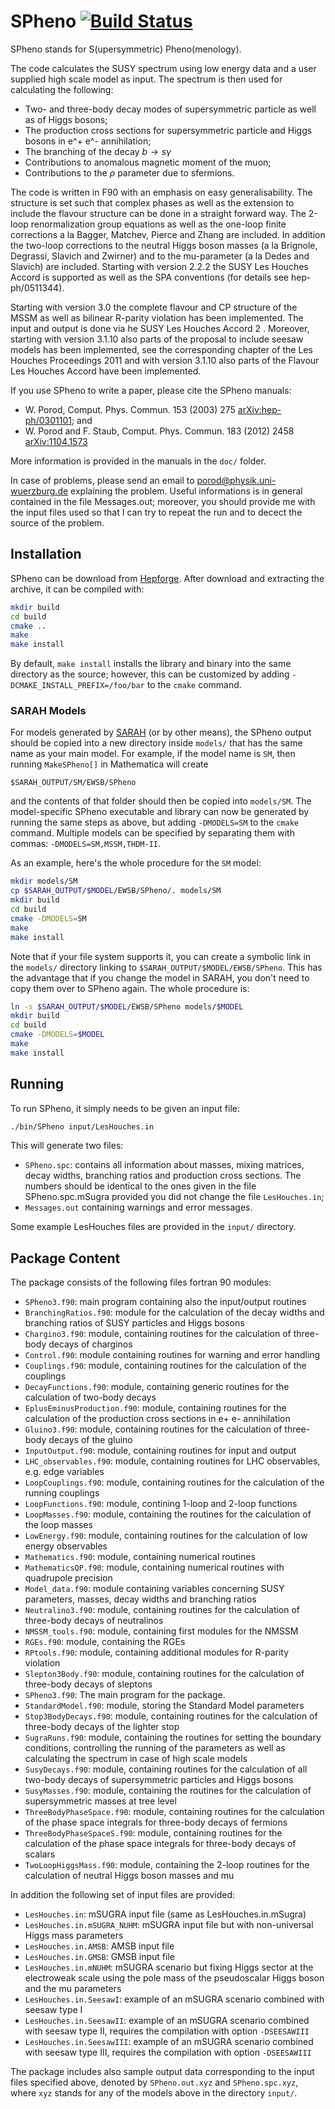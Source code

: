 SPheno [![Build Status](https://travis-ci.org/JP-Ellis/SPheno.svg?branch=master)](https://travis-ci.org/JP-Ellis/SPheno)
======

SPheno stands for S(upersymmetric) Pheno(menology).

The code calculates the SUSY spectrum using low energy data and a user supplied
high scale model as input.  The spectrum is then used for calculating the
following:

- Two- and three-body decay modes of supersymmetric particle as well
as of Higgs bosons;
- The production cross sections for supersymmetric particle and Higgs bosons in e^+ e^- annihilation;
- The branching of the decay $b \to s \gamma$
- Contributions to anomalous magnetic moment of the muon;
- Contributions to the $\rho$ parameter due to sfermions.

The code is written in F90 with an emphasis on easy generalisability.  The
structure is set such that complex phases as well as the extension to include
the flavour structure can be done in a straight forward way.  The 2-loop
renormalization group equations as well as the one-loop finite corrections a la
Bagger, Matchev, Pierce and Zhang are included.  In addition the two-loop
corrections to the neutral Higgs boson masses (a la Brignole, Degrassi, Slavich
and Zwirner) and to the mu-parameter (a la Dedes and Slavich) are included.
Starting with version 2.2.2 the SUSY Les Houches Accord is supported as well as
the SPA conventions (for details see hep-ph/0511344).

Starting with version 3.0 the complete flavour and CP structure of the MSSM as
well as bilinear R-parity violation has been implemented.  The input and output
is done via he SUSY Les Houches Accord 2 .  Moreover, starting with version
3.1.10 also parts of the proposal to include seesaw models has been implemented,
see the corresponding chapter of the Les Houches Proceedings 2011 and with
version 3.1.10 also parts of the Flavour Les Houches Accord have been
implemented.

If you use SPheno to write a paper, please cite the SPheno manuals:
- W. Porod, Comput. Phys. Commun. 153 (2003) 275
  [arXiv:hep-ph/0301101](http://de.arxiv.org/abs/hep-ph/0301101); and
- W. Porod and F. Staub, Comput. Phys. Commun. 183 (2012) 2458
  [arXiv:1104.1573](http://arxiv.org/abs/1104.1573)

More information is provided in the manuals in the `doc/` folder.

In case of problems, please send an email to
[porod@physik.uni-wuerzburg.de](mailto:porod@physik.uni-wuerzburg.de) explaining
the problem.  Useful informations is in general contained in the file
Messages.out; moreover, you should provide me with the input files used so that
I can try to repeat the run and to decect the source of the problem.


Installation
------------

SPheno can be download from [Hepforge](https://spheno.hepforge.org/).  After
download and extracting the archive, it can be compiled with:

```sh
mkdir build
cd build
cmake ..
make
make install
```

By default, `make install` installs the library and binary into the same
directory as the source; however, this can be customized by adding
`-DCMAKE_INSTALL_PREFIX=/foo/bar` to the `cmake` command.


### SARAH Models

For models generated by [SARAH](https://sarah.hepforge.org/) (or by other
means), the SPheno output should be copied into a new directory inside `models/`
that has the same name as your main model.  For example, if the model name is
`SM`, then running `MakeSPheno[]` in Mathematica will create

```
$SARAH_OUTPUT/SM/EWSB/SPheno
```

and the contents of that folder should then be copied into `models/SM`.  The
model-specific SPheno executable and library can now be generated by running the
same steps as above, but adding `-DMODELS=SM` to the `cmake` command.  Multiple
models can be specified by separating them with commas:
`-DMODELS=SM,MSSM,THDM-II`.

As an example, here's the whole procedure for the `SM` model:

```sh
mkdir models/SM
cp $SARAH_OUTPUT/$MODEL/EWSB/SPheno/. models/SM
mkdir build
cd build
cmake -DMODELS=SM
make
make install
```

Note that if your file system supports it, you can create a symbolic link in the
`models/` directory linking to `$SARAH_OUTPUT/$MODEL/EWSB/SPheno`.  This has the
advantage that if you change the model in SARAH, you don't need to copy them
over to SPheno again.  The whole procedure is:

```sh
ln -s $SARAH_OUTPUT/$MODEL/EWSB/SPheno models/$MODEL
mkdir build
cd build
cmake -DMODELS=$MODEL
make
make install
```


Running
-------

To run SPheno, it simply needs to be given an input file:
```sh
./bin/SPheno input/LesHouches.in
```
This will generate two files:
- `SPheno.spc`: contains all information about masses, mixing matrices, decay
  widths, branching ratios and production cross sections.  The numbers should be
  identical to the ones given in the file SPheno.spc.mSugra provided you did not
  change the file `LesHouches.in`;
- `Messages.out` containing warnings and error messages.

Some example LesHouches files are provided in the `input/` directory.

Package Content
---------------

The package consists of the following files fortran 90 modules:

- `SPheno3.f90`: main program containing also the input/output routines
- `BranchingRatios.f90`: module for the calculation of the decay widths and
  branching ratios of SUSY particles and Higgs bosons
- `Chargino3.f90`: module, containing routines for the calculation of
  three-body decays of charginos
- `Control.f90`: module containing routines for warning and error handling
- `Couplings.f90`: module, containing routines for the calculation of the
  couplings
- `DecayFunctions.f90`: module, containing generic routines for the
  calculation of two-body decays
- `EplusEminusProduction.f90`: module, containing routines for the calculation
  of the production cross sections in e+ e- annihilation
- `Gluino3.f90`: module, containing routines for the calculation of three-body
  decays of the gluino
- `InputOutput.f90`: module, containing routines for input and output
- `LHC_observables.f90`: module, containing routines for LHC observables,
  e.g. edge variables
- `LoopCouplings.f90`: module, containing routines for the calculation of the
  running couplings
- `LoopFunctions.f90`: module, contining 1-loop and 2-loop functions
- `LoopMasses.f90`: module, containing the routines for the calculation of the
  loop masses
- `LowEnergy.f90`: module, containing routines for the calculation of low
  energy observables
- `Mathematics.f90`: module, containing numerical routines
- `MathematicsQP.f90`: module, containing numerical routines with quadrupole
  precision
- `Model_data.f90`: module containing variables concerning SUSY parameters,
  masses, decay widths and branching ratios
- `Neutralino3.f90`: module, containing routines for the calculation of
  three-body decays of neutralinos
- `NMSSM_tools.f90`: module, containing first modules for the NMSSM
- `RGEs.f90`: module, containing the RGEs
- `RPtools.f90`: module, containing additional modules for R-parity violation
- `Slepton3Body.f90`: module, containing routines for the calculation of
  three-body decays of sleptons
- `SPheno3.f90`: The main program for the package.
- `StandardModel.f90`: module, storing the Standard Model parameters
- `Stop3BodyDecays.f90`: module, containing routines for the calculation of
  three-body decays of the lighter stop
- `SugraRuns.f90`: module, containing the routines for setting the boundary
  conditions, controlling the running of the parameters as well as calculating
  the spectrum in case of high scale models
- `SusyDecays.f90`: module, containing routines for the calculation of all
  two-body decays of supersymmetric particles and Higgs bosons
- `SusyMasses.f90`: module, containing the routines for the calculation of
  supersymmetric masses at tree level
- `ThreeBodyPhaseSpace.f90`: module, containing routines for the calculation
  of the phase space integrals for three-body decays of fermions
- `ThreeBodyPhaseSpaceS.f90`: module, containing routines for the calculation
  of the phase space integrals for three-body decays of scalars
- `TwoLoopHiggsMass.f90`: module, containing the 2-loop routines for the
  calculation of neutral Higgs boson masses and mu

In addition the following set of input files are provided:

- `LesHouches.in`: mSUGRA input file (same as LesHouches.in.mSugra)
- `LesHouches.in.mSUGRA_NUHM`: mSUGRA input file but with non-universal Higgs
  mass parameters
- `LesHouches.in.AMSB`: AMSB input file
- `LesHouches.in.GMSB`: GMSB input file
- `LesHouches.in.mNUHM`: mSUGRA scenario but fixing Higgs sector at the
  electroweak scale using the pole mass of the pseudoscalar Higgs boson and the
  mu parameters
- `LesHouches.in.SeesawI`: example of an mSUGRA scenario combined with seesaw
  type I
- `LesHouches.in.SeesawII`: example of an mSUGRA scenario combined with seesaw
  type II, requires the compilation with option `-DSEESAWIII`
- `LesHouches.in.SeesawIII`: example of an mSUGRA scenario combined with
  seesaw type III, requires the compilation with option `-DSEESAWIII`

The package includes also sample output data corresponding to the
input files specified above, denoted by `SPheno.out.xyz` and
`SPheno.spc.xyz`, where `xyz` stands for any of the models above in the
directory `input/`.
